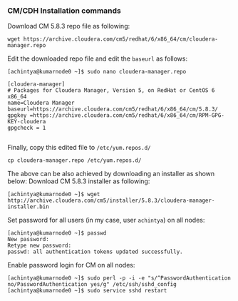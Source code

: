 ### CM/CDH Installation commands
Download CM 5.8.3 repo file as following:
```
wget https://archive.cloudera.com/cm5/redhat/6/x86_64/cm/cloudera-manager.repo
```
Edit the downloaded repo file and edit the ```baseurl``` as follows:
```
[achintya@kumarnode0 ~]$ sudo nano cloudera-manager.repo

[cloudera-manager]
# Packages for Cloudera Manager, Version 5, on RedHat or CentOS 6 x86_64        
name=Cloudera Manager
baseurl=https://archive.cloudera.com/cm5/redhat/6/x86_64/cm/5.8.3/
gpgkey =https://archive.cloudera.com/cm5/redhat/6/x86_64/cm/RPM-GPG-KEY-cloudera
gpgcheck = 1


```
Finally, copy this edited file to ```/etc/yum.repos.d/```
```
cp cloudera-manager.repo /etc/yum.repos.d/ 
```


The above can be also achieved by downloading an installer as shown below:
Download CM 5.8.3 installer as following:
```
[achintya@kumarnode0 ~]$ wget http://archive.cloudera.com/cm5/installer/5.8.3/cloudera-manager-installer.bin
```
Set password for all users (in my case, user ```achintya```) on all nodes:
```
[achintya@kumarnode0 ~]$ passwd
New password:
Retype new password:
passwd: all authentication tokens updated successfully.
```
Enable password login for CM on all nodes:
```
[achintya@kumarnode0 ~]$ sudo perl -p -i -e "s/^PasswordAuthentication no/PasswordAuthentication yes/g" /etc/ssh/sshd_config
[achintya@kumarnode0 ~]$ sudo service sshd restart
```
